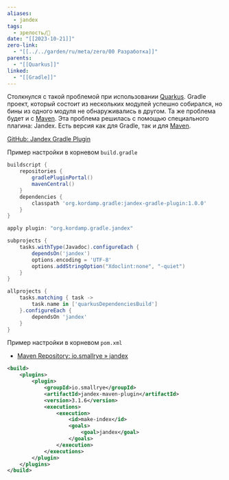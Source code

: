 ```yaml
---
aliases:
  - jandex
tags:
  - зрелость/🌱
date: "[[2023-10-21]]"
zero-link:
  - "[[../../garden/ru/meta/zero/00 Разработка]]"
parents:
  - "[[Quarkus]]"
linked:
  - "[[Gradle]]"
---
```

Столкнулся с такой проблемой при использовании [Quarkus](Quarkus.md). Gradle проект, который состоит из нескольких модулей успешно собирался, но бины из одного модуля не обнаруживались в другом. Та же проблема будет и с [Maven](Maven.md). Эта проблема решилась с помощью специального плагина: Jandex. Есть версия как для Gradle, так и для [Maven](Maven.md).

[GitHub: Jandex Gradle Plugin](https://github.com/kordamp/jandex-gradle-plugin)

Пример настройки в корневом `build.gradle`

```gradle
buildscript {  
    repositories {  
        gradlePluginPortal()  
        mavenCentral()  
    }  
    dependencies {  
        classpath 'org.kordamp.gradle:jandex-gradle-plugin:1.0.0'
    }  
}

apply plugin: "org.kordamp.gradle.jandex"

subprojects {
	tasks.withType(Javadoc).configureEach {  
	    dependsOn('jandex')  
	    options.encoding = 'UTF-8'  
	    options.addStringOption("Xdoclint:none", "-quiet")  
	}
}

allprojects {
	tasks.matching { task ->  
	    task.name in ['quarkusDependenciesBuild']  
	}.configureEach {  
	    dependsOn 'jandex'  
	}
}
```

Пример настройки в корневом `pom.xml`

- [Maven Repository: io.smallrye » jandex](https://mvnrepository.com/artifact/io.smallrye/jandex)

```xml
<build>
	<plugins>
	    <plugin>
		    <groupId>io.smallrye</groupId>
		    <artifactId>jandex-maven-plugin</artifactId>
		    <version>3.1.6</version>
		    <executions>
			    <execution>
				    <id>make-index</id>
		            <goals>
			            <goal>jandex</goal>
		            </goals>
	            </execution>
	        </executions>
	    </plugin>
	</plugins>
</build>
```